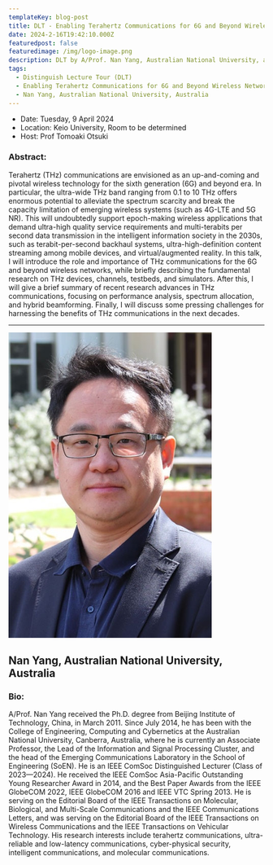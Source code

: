 ```yaml
---
templateKey: blog-post
title: DLT - Enabling Terahertz Communications for 6G and Beyond Wireless Networks
date: 2024-2-16T19:42:10.000Z
featuredpost: false
featuredimage: /img/logo-image.png
description: DLT by A/Prof. Nan Yang, Australian National University, at Keio University.
tags:
  - Distinguish Lecture Tour (DLT)
  - Enabling Terahertz Communications for 6G and Beyond Wireless Networks
  - Nan Yang, Australian National University, Australia
---
```


- Date: Tuesday, 9 April 2024
- Location: Keio University, Room to be determined
- Host: Prof Tomoaki Otsuki

### Abstract:

Terahertz (THz) communications are envisioned as an up-and-coming and pivotal wireless technology for the sixth generation (6G) and beyond era. In particular, the ultra-wide THz band ranging from 0.1 to 10 THz offers enormous potential to alleviate the spectrum scarcity and break the capacity limitation of emerging wireless systems (such as 4G-LTE and 5G NR). This will undoubtedly support epoch-making wireless applications that demand ultra-high quality service requirements and multi-terabits per second data transmission in the intelligent information society in the 2030s, such as terabit-per-second backhaul systems, ultra-high-definition content streaming among mobile devices, and virtual/augmented reality. In this talk, I will introduce the role and importance of THz communications for the 6G and beyond wireless networks, while briefly describing the fundamental research on THz devices, channels, testbeds, and simulators. After this, I will give a brief summary of recent research advances in THz communications, focusing on performance analysis, spectrum allocation, and hybrid beamforming. Finally, I will discuss some pressing challenges for harnessing the benefits of THz communications in the next decades.

---

![Nan Yang](Nan-Yang-400x600.jpg)

## Nan Yang, Australian National University, Australia

### Bio:

A/Prof. Nan Yang received the Ph.D. degree from Beijing Institute of Technology, China, in March 2011. Since July 2014, he has been with the College of Engineering, Computing and Cybernetics at the Australian National University, Canberra, Australia, where he is currently an Associate Professor, the Lead of the Information and Signal Processing Cluster, and the head of the Emerging Communications Laboratory in the School of Engineering (SoEN). He is an IEEE ComSoc Distinguished Lecturer (Class of 2023—2024). He received the IEEE ComSoc Asia-Pacific Outstanding Young Researcher Award in 2014, and the Best Paper Awards from the IEEE GlobeCOM 2022, IEEE GlobeCOM 2016 and IEEE VTC Spring 2013. He is serving on the Editorial Board of the IEEE Transactions on Molecular, Biological, and Multi-Scale Communications and the IEEE Communications Letters, and was serving on the Editorial Board of the IEEE Transactions on Wireless Communications and the IEEE Transactions on Vehicular Technology. His research interests include terahertz communications, ultra-reliable and low-latency communications, cyber-physical security, intelligent communications, and molecular communications.
